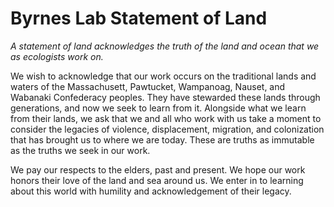# Byrnes Lab Statement of Land

*A statement of land acknowledges the truth of the land and ocean that we as ecologists work on.*

We wish to acknowledge that our work occurs on the traditional lands and waters of the Massachusett, Pawtucket, Wampanoag, Nauset, and Wabanaki Confederacy peoples. They have stewarded these lands through generations, and now we seek to learn from it. Alongside what we learn from their lands, we ask that we and all who work with us take a moment to consider the legacies of violence, displacement, migration, and colonization that has brought us to where we are today. These are truths as immutable as the truths we seek in our work.

We pay our respects to the elders, past and present. We hope our work honors their love of the land and sea around us. We enter in to learning about this world with humility and acknowledgement of their legacy.
